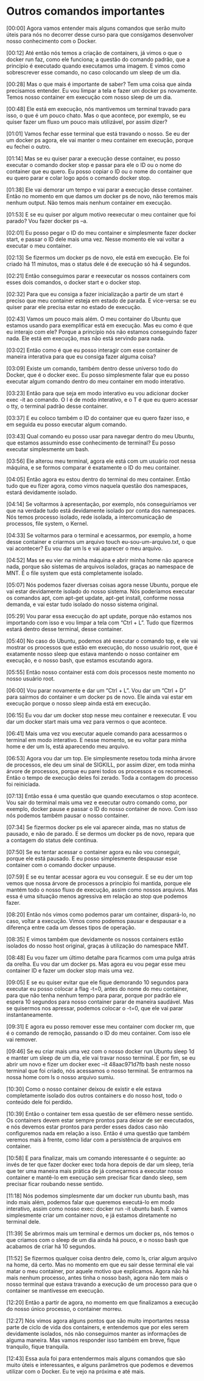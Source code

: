 # **Outros comandos importantes**

[00:00] Agora vamos entender mais alguns comandos que serão muito úteis para nós no decorrer desse curso para que consigamos desenvolver nosso conhecimento com o Docker.

[00:12] Até então nós temos a criação de containers, já vimos o que o docker run faz, como ele funciona; a questão do comando padrão, que a princípio é executado quando executamos uma imagem. E vimos como sobrescrever esse comando, no caso colocando um sleep de um dia.

[00:28] Mas o que mais é importante de saber? Tem uma coisa que ainda precisamos entender. Eu vou limpar a tela e fazer um docker ps novamente. Temos nosso container em execução com nosso sleep de um dia.

[00:48] Ele está em execução, nós mantivemos um terminal travado para isso, o que é um pouco chato. Mas o que acontece, por exemplo, se eu quiser fazer um fluxo um pouco mais utilizável, por assim dizer?

[01:01] Vamos fechar esse terminal que está travando o nosso. Se eu der um docker ps agora, ele vai manter o meu container em execução, porque eu fechei o outro.

[01:14] Mas se eu quiser parar a execução desse container, eu posso executar o comando docker stop e passar para ele o ID ou o nome do container que eu quero. Eu posso copiar o ID ou o nome do container que eu quero parar e colar logo após o comando docker stop.

[01:38] Ele vai demorar um tempo e vai parar a execução desse container. Então no momento em que damos um docker ps de novo, não teremos mais nenhum output. Não temos mais nenhum container em execução.

[01:53] E se eu quiser por algum motivo reexecutar o meu container que foi parado? Vou fazer docker ps –a.

[02:01] Eu posso pegar o ID do meu container e simplesmente fazer docker start, e passar o ID dele mais uma vez. Nesse momento ele vai voltar a executar o meu container.

[02:13] Se fizermos um docker ps de novo, ele está em execução. Ele foi criado há 11 minutos, mas o status dele é de execução só há 4 segundos.

[02:21] Então conseguimos parar e reexecutar os nossos containers com esses dois comandos, o docker start e o docker stop.

[02:32] Para que eu consiga a fazer inicialização a partir de um start é preciso que meu container esteja em estado de parada. E vice-versa: se eu quiser parar ele precisa estar no estado de execução.

[02:43] Vamos um pouco mais além. O meu container do Ubuntu que estamos usando para exemplificar está em execução. Mas eu como é que eu interajo com ele? Porque a princípio nós não estamos conseguindo fazer nada. Ele está em execução, mas não está servindo para nada.

[03:02] Então como é que eu posso interagir com esse container de maneira interativa para que eu consiga fazer alguma coisa?

[03:09] Existe um comando, também dentro desse universo todo do Docker, que é o docker exec. Eu posso simplesmente falar que eu posso executar algum comando dentro do meu container em modo interativo.

[03:23] Então para que seja em modo interativo eu vou adicionar docker exec -it ao comando. O I é de modo interativo, e o T é que eu quero acessar o tty, o terminal padrão desse container.

[03:37] E eu coloco também o ID do container que eu quero fazer isso, e em seguida eu posso executar algum comando.

[03:43] Qual comando eu posso usar para navegar dentro do meu Ubuntu, que estamos assumindo esse conhecimento de terminal? Eu posso executar simplesmente um bash.

[03:56] Ele alterou meu terminal, agora ele está com um usuário root nessa máquina, e se formos comparar é exatamente o ID do meu container.

[04:05] Então agora eu estou dentro do terminal do meu container. Então tudo que eu fizer agora, como vimos naquela questão dos namespaces, estará devidamente isolado.

[04:14] Se voltarmos à apresentação, por exemplo, nós conseguiríamos ver que na verdade tudo está devidamente isolado por conta dos namespaces. Nós temos processo isolado, rede isolada, a intercomunicação de processos, file system, o Kernel.

[04:33] Se voltarmos para o terminal e acessarmos, por exemplo, a home desse container e criarmos um arquivo touch eu-sou-um-arquivo.txt, o que vai acontecer? Eu vou dar um ls e vai aparecer o meu arquivo.

[04:52] Mas se eu vier na minha máquina e abrir minha home não aparece nada, porque são sistemas de arquivos isolados, graças ao namespace de MNT. É o file system que está completamente isolado.

[05:07] Nós podemos fazer diversas coisas agora nesse Ubuntu, porque ele vai estar devidamente isolado do nosso sistema. Nós poderíamos executar os comandos apt, com apt-get update, apt-get install, conforme nossa demanda, e vai estar tudo isolado do nosso sistema original.

[05:29] Vou parar essa execução do apt update, porque não estamos nos importando com isso e vou limpar a tela com “Ctrl + L”. Tudo que fizermos estará dentro desse terminal, desse container.

[05:40] No caso do Ubuntu, podemos até executar o comando top, e ele vai mostrar os processos que estão em execução, do nosso usuário root, que é exatamente nosso sleep que estava mantendo o nosso container em execução, e o nosso bash, que estamos escutando agora.

[05:55] Então nosso container está com dois processos neste momento no nosso usuário root.

[06:00] Vou parar novamente e dar um “Ctrl + L”. Vou dar um “Ctrl + D” para sairmos do container e um docker ps de novo. Ele ainda vai estar em execução porque o nosso sleep ainda está em execução.

[06:15] Eu vou dar um docker stop nesse meu container e reexecutar. E vou dar um docker start mais uma vez para vermos o que acontece.

[06:41] Mais uma vez vou executar aquele comando para acessarmos o terminal em modo interativo. E nesse momento, se eu voltar para minha home e der um ls, está aparecendo meu arquivo.

[06:53] Agora vou dar um top. Ele simplesmente resetou toda minha árvore de processos, ele deu um sinal de SIGKILL, por assim dizer, em toda minha árvore de processos, porque eu parei todos os processos e os recomecei. Então o tempo de execução deles foi zerado. Toda a contagem do processo foi reiniciada.

[07:13] Então essa é uma questão que quando executamos o stop acontece. Vou sair do terminal mais uma vez e executar outro comando como, por exemplo, docker pause e passar o ID do nosso container de novo. Com isso nós podemos também pausar o nosso container.

[07:34] Se fizermos docker ps ele vai aparecer ainda, mas no status de pausado, e não de parado. E se dermos um docker ps de novo, repara que a contagem do status dele continua.

[07:50] Se eu tentar acessar o container agora eu não vou conseguir, porque ele está pausado. E eu posso simplesmente despausar esse container com o comando docker unpause.

[07:59] E se eu tentar acessar agora eu vou conseguir. E se eu der um top vemos que nossa árvore de processos a princípio foi mantida, porque ele mantém todo o nosso fluxo de execução, assim como nossos arquivos. Mas essa é uma situação menos agressiva em relação ao stop que podemos fazer.

[08:20] Então nós vimos como podemos parar um container, dispará-lo, no caso, voltar a execução. Vimos como podemos pausar e despausar e a diferença entre cada um desses tipos de operação.

[08:35] E vimos também que devidamente os nossos containers estão isolados do nosso host original, graças à utilização do namespace NMT.

[08:48] Eu vou fazer um último detalhe para ficarmos com uma pulga atrás da orelha. Eu vou dar um docker ps. Mas agora eu vou pegar esse meu container ID e fazer um docker stop mais uma vez.

[09:05] E se eu quiser evitar que ele fique demorando 10 segundos para executar eu posso colocar a flag -t=0, antes do nome do meu container, para que não tenha nenhum tempo para parar, porque por padrão ele espera 10 segundos para nosso container parar de maneira saudável. Mas se quisermos nos apressar, podemos colocar o -t=0, que ele vai parar instantaneamente.

[09:31] E agora eu posso remover esse meu container com docker rm, que é o comando de remoção, passando o ID do meu container. Com isso ele vai remover.

[09:46] Se eu criar mais uma vez com o nosso docker run Ubuntu sleep 1d e manter um sleep de um dia, ele vai travar nosso terminal. E por fim, se eu abrir um novo e fizer um docker exec –it 48aac971d7fb bash neste nosso terminal que foi criado, nós acessamos o nosso terminal. Se entrarmos na nossa home com ls o nosso arquivo sumiu.

[10:30] Como o nosso container deixou de existir e ele estava completamente isolado dos outros containers e do nosso host, todo o conteúdo dele foi perdido.

[10:39] Então o container tem essa questão de ser efêmero nesse sentido. Os containers devem estar sempre prontos para deixar de ser executados, e nós devemos estar prontos para perder esses dados caso não configuremos nada em relação a isso. Então é uma questão que também veremos mais à frente, como lidar com a persistência de arquivos em container.

[10:58] E para finalizar, mais um comando interessante é o seguinte: ao invés de ter que fazer docker exec toda hora depois de dar um sleep, teria que ter uma maneira mais prática de já começarmos a executar nosso container e mantê-lo em execução sem precisar ficar dando sleep, sem precisar ficar roubando nesse sentido.

[11:18] Nós podemos simplesmente dar um docker run ubuntu bash, mas indo mais além, podemos falar que queremos executá-lo em modo interativo, assim como nosso exec: docker run -it ubuntu bash. E vamos simplesmente criar um container novo, e já estamos diretamente no terminal dele.

[11:39] Se abrirmos mais um terminal e dermos um docker ps, nós temos o que criamos com o sleep de um dia ainda há pouco, e o nosso bash que acabamos de criar há 10 segundos.

[11:52] Se fizermos qualquer coisa dentro dele, como ls, criar algum arquivo na home, dá certo. Mas no momento em que eu sair desse terminal ele vai matar o meu container, por aquele motivo que explicamos. Agora não há mais nenhum processo, antes tinha o nosso bash, agora não tem mais o nosso terminal que estava travando a execução de um processo para que o container se mantivesse em execução.

[12:20] Então a partir de agora, no momento em que finalizamos a execução do nosso único processo, o container morreu.

[12:27] Nós vimos agora alguns pontos que são muito importantes nessa parte de ciclo de vida dos containers, e entendemos que por eles serem devidamente isolados, nós não conseguimos manter as informações de alguma maneira. Mas vamos responder isso também em breve, fique tranquilo, fique tranquila.

[12:43] Essa aula foi para entendermos mais alguns comandos que são muito úteis e interessantes, e alguns parâmetros que podemos e devemos utilizar com o Docker. Eu te vejo na próxima e até mais.
